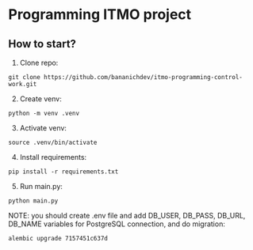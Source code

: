 # Programming ITMO project
## How to start?
1. Clone repo:
```
git clone https://github.com/bananichdev/itmo-programming-control-work.git 
```
2. Create venv:
```
python -m venv .venv
```
3. Activate venv:
```
source .venv/bin/activate
```
4. Install requirements:
```
pip install -r requirements.txt
```
5. Run main.py:
```
python main.py
```
NOTE: you should create .env file and add DB_USER, DB_PASS, DB_URL, DB_NAME variables for PostgreSQL connection, and do migration:
```
alembic upgrade 7157451c637d
```